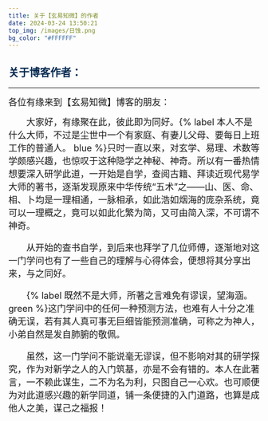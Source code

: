 ```yaml
---
title: 关于【玄易知微】的作者
date: 2024-03-24 13:50:21
top_img: /images/日蚀.png
bg_color: "#FFFFFF"
---
```

## <font color=#062B52>关于博客作者：</font>

***

<font size=4>各位有缘来到【玄易知微】博客的朋友：</font>

<font size=4>&emsp;&emsp;大家好，有缘聚在此，彼此即为同好。{% label 本人不是什么大师，不过是尘世中一个有家庭、有妻儿父母、要每日上班工作的普通人。 blue %}只时一直以来，对玄学、易理、术数等学颇感兴趣，也惊叹于这种隐学之神秘、神奇。所以有一番热情想要深入研学此道，一开始是自学，查阅古籍、拜读近现代易学大师的著书，逐渐发现原来中华传统“五术”之——山、医、命、相、卜均是一理相通，一脉相承，如此浩如烟海的庞杂系统，竟可以一理概之，竟可以如此化繁为简，又可由简入深，不可谓不神奇。

&emsp;&emsp;从开始的查书自学，到后来也拜学了几位师傅，逐渐地对这一门学问也有了一些自己的理解与心得体会，便想将其分享出来，与之同好。

&emsp;&emsp;{% label 既然不是大师，所著之言难免有谬误，望海涵。 green %}这门学问中的任何一种预测方法，也难有人十分之准确无误，若有其人真可事无巨细皆能预测准确，可称之为神人，小弟自然是发自肺腑的敬佩。

&emsp;&emsp;虽然，这一门学问不能说毫无谬误，但不影响对其的研学探究，作为对新学之人的入门筑基，亦是不会有错的。本人在此著言，一不赖此谋生，二不为名为利，只图自己一心欢。也可顺便为对此道感兴趣的新学同道，铺一条便捷的入门道路，也算是成他人之美，谋己之福报！</font>
